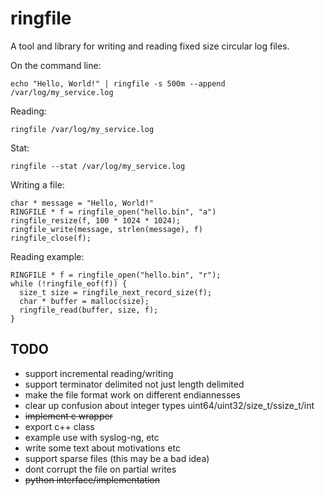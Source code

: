 ringfile
========

A tool and library for writing and reading fixed size circular log files.

On the command line:

    echo "Hello, World!" | ringfile -s 500m --append /var/log/my_service.log

Reading:

    ringfile /var/log/my_service.log

Stat:

    ringfile --stat /var/log/my_service.log

Writing a file:

    char * message = "Hello, World!"
    RINGFILE * f = ringfile_open("hello.bin", "a")
    ringfile_resize(f, 100 * 1024 * 1024);
    ringfile_write(message, strlen(message), f)
    ringfile_close(f);

Reading example:

    RINGFILE * f = ringfile_open("hello.bin", "r");
    while (!ringfile_eof(f)) {
      size_t size = ringfile_next_record_size(f);
      char * buffer = malloc(size);
      ringfile_read(buffer, size, f);
    }

TODO
----

- support incremental reading/writing
- support terminator delimited not just length delimited
- make the file format work on different endiannesses
- clear up confusion about integer types uint64/uint32/size_t/ssize_t/int
- ~~implement c wrapper~~
- export c++ class
- example use with syslog-ng, etc
- write some text about motivations etc
- support sparse files (this may be a bad idea)
- dont corrupt the file on partial writes
- ~~python interface/implementation~~